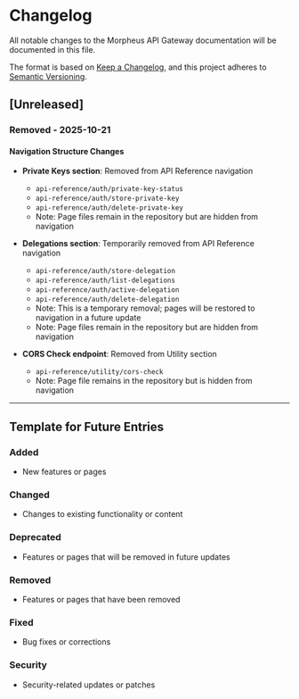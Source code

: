 # Changelog

All notable changes to the Morpheus API Gateway documentation will be documented in this file.

The format is based on [Keep a Changelog](https://keepachangelog.com/en/1.0.0/),
and this project adheres to [Semantic Versioning](https://semver.org/spec/v2.0.0.html).

## [Unreleased]

### Removed - 2025-10-21

#### Navigation Structure Changes

- **Private Keys section**: Removed from API Reference navigation
  - `api-reference/auth/private-key-status`
  - `api-reference/auth/store-private-key`
  - `api-reference/auth/delete-private-key`
  - Note: Page files remain in the repository but are hidden from navigation

- **Delegations section**: Temporarily removed from API Reference navigation
  - `api-reference/auth/store-delegation`
  - `api-reference/auth/list-delegations`
  - `api-reference/auth/active-delegation`
  - `api-reference/auth/delete-delegation`
  - Note: This is a temporary removal; pages will be restored to navigation in a future update
  - Note: Page files remain in the repository but are hidden from navigation

- **CORS Check endpoint**: Removed from Utility section
  - `api-reference/utility/cors-check`
  - Note: Page file remains in the repository but is hidden from navigation

---

## Template for Future Entries

### Added
- New features or pages

### Changed
- Changes to existing functionality or content

### Deprecated
- Features or pages that will be removed in future updates

### Removed
- Features or pages that have been removed

### Fixed
- Bug fixes or corrections

### Security
- Security-related updates or patches

